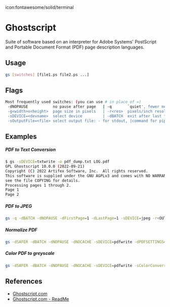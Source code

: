 icon:fontawesome/solid/terminal

# Ghostscript

Suite of software based on an interpreter for Adobe Systems' PostScript and Portable Document Format (PDF) page description languages.

## Usage

```bash
gs [switches] [file1.ps file2.ps ...]
```

## Flags

```bash
Most frequently used switches: (you can use # in place of =)
 -dNOPAUSE           no pause after page   | -q       `quiet', fewer messages
 -g<width>x<height>  page size in pixels   | -r<res>  pixels/inch resolution
 -sDEVICE=<devname>  select device         | -dBATCH  exit after last file
 -sOutputFile=<file> select output file: - for stdout, |command for pipe, embed %d or %ld for page #
```

## Examples

##### PDF to Text Conversion

```bash
$ gs -sDEVICE=txtwrite -o pdf_dump.txt LOG.pdf
GPL Ghostscript 10.0.0 (2022-09-21)
Copyright (C) 2022 Artifex Software, Inc.  All rights reserved.
This software is supplied under the GNU AGPLv3 and comes with NO WARRANTY:
see the file COPYING for details.
Processing pages 1 through 2.
Page 1
Page 2
```

##### PDF to JPEG

```bash
gs -q -dBATCH -dNOPAUSE -dFirstPage=1 -dLastPage=1 -sDEVICE=jpeg -r<OUTPUT RESOLUTION> -sOutputFile=<OUTPUT>.jpg <INPUT>.pdf
```

##### Normalize PDF

```bash
gs -dSAFER -dBATCH -dNOPAUSE -dNOCACHE -sDEVICE=pdfwrite -dPDFSETTINGS=/prepress -sOutputFile=output.pdf input.pdf
```

##### Color PDF to greyscale

```bash
gs -dSAFER -dBATCH -dNOPAUSE -dNOCACHE -sDEVICE=pdfwrite -sColorConversionStrategy=Gray -dProcessColorModel=/DeviceGray -sOutputFile=output.pdf input.pdf
```

## References

- [Ghostscript.com](https://www.ghostscript.com/)
- [Ghostscript.com - ReadMe](https://ghostscript.com/docs/9.56.1/Readme.htm)
